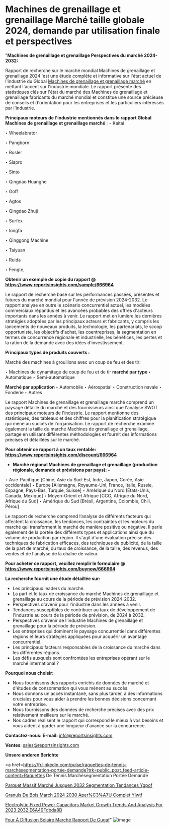 # Machines de grenaillage et grenaillage Marché taille globale 2024, demande par utilisation finale et perspectives

"<strong>Machines de grenaillage et grenaillage Perspectives du marché 2024-2032:</strong>

Rapport de recherche sur le marché mondial Machines de grenaillage et grenaillage 2024 'est une étude complète et informative sur l'état actuel de l'industrie du Global <a href=https://www.reportsinsights.com/sample/666964>Machines de grenaillage et grenaillage marché</a> en mettant l'accent sur l'industrie mondiale. Le rapport présente des statistiques clés sur l'état du marché des Machines de grenaillage et grenaillage fabricants du marché mondial et constitue une source précieuse de conseils et d'orientation pour les entreprises et les particuliers intéressés par l'industrie.

<strong>Principaux moteurs de l'industrie mentionnés dans le rapport Global Machines de grenaillage et grenaillage marché</strong> :
‣ Kaitai

‣ Wheelabrator

‣ Pangborn

‣ Rosler

‣ Siapro

‣ Sinto

‣ Qingdao Huanghe

‣ Goff

‣ Agtos

‣ Qingdao Zhuji

‣ Surfex

‣ longfa

‣ Qinggong Machine

‣ Taiyuan

‣ Ruida

‣ Fengte,

<strong>Obtenir un exemple de copie du rapport @ <a href=https://www.reportsinsights.com/sample/666964>https://www.reportsinsights.com/sample/666964</a></strong>

Le rapport de recherche basé sur les performances passées, présentes et futures du marché mondial pour l'année de prévision 2024-2032. Le rapport analyse en outre le scénario concurrentiel actuel, les modèles commerciaux répandus et les avancées probables des offres d'acteurs importants dans les années à venir. Le rapport met en lumière les dernières stratégies adoptées par les principaux acteurs et fabricants, y compris les lancements de nouveaux produits, la technologie, les partenariats, le scoop opportuniste, les objectifs d'achat, les coentreprises, la segmentation en termes de concurrence régionale et industrielle, les bénéfices, les pertes et la ration de la demande avec des idées d'investissement.

<strong>Principaux types de produits couverts :</strong>

Marché des machines à grouillons avec un coup de feu et des tir:

‣  Machines de dynamitage de coup de feu et de tir <strong> marché <strong> par type </strong> </strong>
‣ Automatique
‣ Semi-automatique

<strong>Marché par application </strong>
‣ Automobile
‣ Aérospatial
‣ Construction navale
‣ Fonderie
‣ Autres

Le rapport Machines de grenaillage et grenaillage marché comprend un paysage détaillé du marché et des fournisseurs ainsi que l'analyse SWOT des principaux moteurs de l'industrie. Le rapport mentionne des statistiques, des tableaux et des chiffres pour la planification stratégique qui mène au succès de l'organisation. Le rapport de recherche examine également la taille du marché Machines de grenaillage et grenaillage, partage en utilisant différentes méthodologies et fournit des informations précises et détaillées sur le marché.

<strong>Pour obtenir ce rapport à un taux rentable: <a href=https://www.reportsinsights.com/discount/666964>https://www.reportsinsights.com/discount/666964</a></strong>
<ul>
  <li><strong>Marché régional Machines de grenaillage et grenaillage (production régionale, demande et prévisions par pays): -</strong></li>
</ul>
‣ Asie-Pacifique [Chine, Asie du Sud-Est, Inde, Japon, Corée, Asie occidentale]
‣ Europe [Allemagne, Royaume-Uni, France, Italie, Russie, Espagne, Pays-Bas, Turquie, Suisse]
‣ Amérique du Nord [États-Unis, Canada, Mexique]
‣ Moyen-Orient et Afrique [CCG, Afrique du Nord, Afrique du Sud]
‣ Amérique du Sud [Brésil, Argentine, Colombie, Chili, Pérou]

Le rapport de recherche comprend l’analyse de différents facteurs qui affectent la croissance, les tendances, les contraintes et les moteurs du marché qui transforment le marché de manière positive ou négative. Il parle également de la portée des différents types et applications ainsi que du volume de production par région. Il s'agit d'une évaluation précise des techniques de fabrication efficaces, des techniques de publicité, de la taille de la part de marché, du taux de croissance, de la taille, des revenus, des ventes et de l'analyse de la chaîne de valeur.

<strong>Pour acheter ce rapport, veuillez remplir le formulaire @   <a href=https://www.reportsinsights.com/buynow/666964>https://www.reportsinsights.com/buynow/666964</a></strong>

<strong>La recherche fournit une étude détaillée sur:</strong>
<ul>
  <li>Les principaux leaders du marché.</li>
  <li>La part et le taux de croissance du marché Machines de grenaillage et grenaillage au cours de la période de prévision 2024-2032.</li>
  <li>Perspectives d'avenir pour l'industrie dans les années à venir.</li>
  <li>Tendances susceptibles de contribuer au taux de développement de l'industrie au cours de la période de prévision, de 2024 à 2032.</li>
  <li>Perspectives d'avenir de l'industrie Machines de grenaillage et grenaillage pour la période de prévision.</li>
  <li>Les entreprises qui dominent le paysage concurrentiel dans différentes régions et leurs stratégies appliquées pour acquérir un avantage concurrentiel.</li>
  <li>Les principaux facteurs responsables de la croissance du marché dans les différentes régions.</li>
  <li>Les défis auxquels sont confrontées les entreprises opérant sur le marché international ?</li>
</ul>
<strong>Pourquoi nous choisir:</strong>
<ul>
  <li>Nous fournissons des rapports enrichis de données de marché et d'études de consommation qui vous mènent au succès.</li>
  <li>Nous donnons un accès instantané, sans plus tarder, à des informations cruciales pour vous aider à prendre les bonnes décisions concernant votre entreprise.</li>
  <li>Nous fournissons des données de recherche précises avec des prix relativement meilleurs sur le marché.</li>
  <li>Nos cadres réalisent le rapport qui correspond le mieux à vos besoins et vous aident à garder une longueur d'avance sur la concurrence.</li>
</ul>
<strong>Contactez-nous:
</strong><strong>E-mail:</strong> <a href=mailto:info@reportsinsights.com>info@reportsinsights.com</a>

<strong>Ventes</strong>: <a href=mailto:sales@reportsinsights.com>sales@reportsinsights.com</a>

<strong>Unsere anderen Berichte</strong>

<a href=https://fr.linkedin.com/pulse/raquettes-de-tennis-marchésegmentation-portée-demande?trk=public_post_feed-article-content>Raquettes De Tennis Marchésegmentation Portée Demande</a>

<a href=https://fr.linkedin.com/pulse/parquet-massif-marché-jusquen-2032-segmentation-tendances-ygpof/>Parquet Massif Marché Jusquen 2032 Segmentation Tendances Ygpof</a>

<a href=https://www.linkedin.com/pulse/granul%C3%A9s-de-bois-march%C3%A9-2024-2030-aper%C3%A7u-complet-ylwtf/>Granuls De Bois March 2024 2030 Aper%C3%A7U Complet Ylwtf</a>

<a href=https://medium.com/@akitotamura255/electrolytic-fixed-power-capacitors-market-growth-trends-and-analysis-for-2023-2032-e6a49fdbda8b>Electrolytic Fixed Power Capacitors Market Growth Trends And Analysis For 2023 2032 E6A49Fdbda8B</a>

<a href=https://fr.linkedin.com/pulse/four-à-diffusion-solaire-marché-rapport-de-gugaf/>Four À Diffusion Solaire Marché Rapport De Gugaf</a>"
![image](https://github.com/daminid12/RImarketgrowth/assets/158430485/bc170b25-3cac-4d67-a1c2-c1f19f927fa9)
